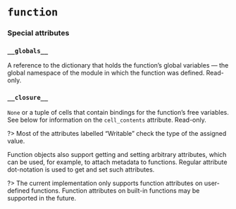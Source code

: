 # `function`

### Special attributes

### `__globals__`
A reference to the dictionary that holds the function’s global variables — the global namespace of the module in which the function was defined. Read-only.

### `__closure__`
`None` or a tuple of cells that contain bindings for the function’s free variables. See below for information on the `cell_contents` attribute. Read-only.

?> Most of the attributes labelled “Writable” check the type of the assigned value.

Function objects also support getting and setting arbitrary attributes, which can be used, for example, to attach metadata to functions. Regular attribute dot-notation is used to get and set such attributes.

?> The current implementation only supports function attributes on user-defined functions. Function attributes on built-in functions may be supported in the future.